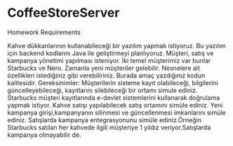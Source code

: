 # CoffeeStoreServer

Homework Requirements

Kahve dükkanlarının kullanabileceği bir yazılım yapmak istiyoruz. Bu yazılım için backend kodlarını Java ile geliştirmeyi planlıyoruz. Müşteri, satış ve kampanya yönetimi yapılması isteniyor. İki temel müşterimiz var bunlar Starbucks ve Nero. Zamanla yeni müşteriler gelebilir. Nesnelere ait özellikleri istediğiniz gibi verebiliriniz. Burada amaç yazdığınız kodun kalitesidir.
Gereksinimler:
Müşterilerin sisteme kayıt olabileceği, bilgilerini güncelleyebileceği, kayıtlarını silebileceği bir ortamı simule ediniz. Starbucks müşteri kayıtlarında e-devlet sistemlerini kullanarak doğrulama yapmak istiyor.
Kahve satışı yapılabilecek satış ortamını simüle ediniz.
Yeni kampanya girişi,kampanyanın silinmesi ve güncellenmesi imkanlarını simüle ediniz.
Satışlarda kampanya entegrasyonunu simüle ediniz.Örneğin Starbucks satılan her kahvede ilgili müşteriye 1 yıldız veriyor.Satışlarda kampanya olmayabilir de.
